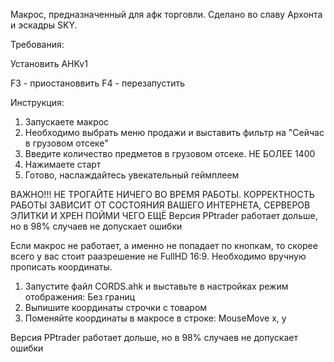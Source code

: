 Макрос, предназначенный для афк торговли. Сделано во славу Архонта и эскадры SKY. 

Требования:

Установить AHKv1

F3 - приостановвить
F4 - перезапустить

Инструкция:
1) Запускаете макрос
2) Необходимо выбрать меню продажи и выставить фильтр на "Сейчас в грузовом отсеке"
3) Введите количество предметов в грузовом отсеке. НЕ БОЛЕЕ 1400
4) Нажимаете старт
5) Готово, наслаждайтесь увекательный геймплеем

ВАЖНО!!! НЕ ТРОГАЙТЕ НИЧЕГО ВО ВРЕМЯ РАБОТЫ. КОРРЕКТНОСТЬ РАБОТЫ ЗАВИСИТ ОТ СОСТОЯНИЯ ВАШЕГО ИНТЕРНЕТА, СЕРВЕРОВ ЭЛИТКИ И ХРЕН ПОЙМИ ЧЕГО ЕЩЁ
Версия PPtrader работает дольше, но в 98% случаев не допускает ошибки

Если макрос не работает, а именно не попадает по кнопкам, то скорее всего у вас стоит раазрешение не FullHD 16:9. Необходимо вручную прописать координаты.

1) Запустите файл CORDS.ahk и выставьте в настройках режим отображения: Без границ
2) Выпишите координаты строчки с товаром
3) Поменяйте координаты в макросе в строке: MouseMove x, y

Версия PPtrader работает дольше, но в 98% случаев не допускает ошибки
